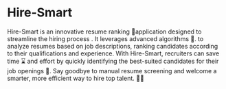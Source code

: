 # Hire-Smart
Hire-Smart is an innovative resume ranking 🥇application designed to streamline the hiring process . It leverages advanced algorithms 👾. to analyze resumes based on job descriptions, ranking candidates according to their qualifications and experience. With Hire-Smart, recruiters can save time ⌛ and effort by quickly identifying the best-suited candidates for their job openings 💼. Say goodbye to manual resume screening and welcome a smarter, more efficient way to hire top talent. 💼💡

